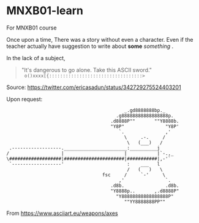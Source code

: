 # MNXB01-learn
For MNXB01 course

Once upon a time,
There was a story without even a character. Even if the teacher actually
have suggestion to write about **some** _something_ .

In the lack of a subject, 

> "It's dangerous to go alone. Take this ASCII sword."  
> ```  o()xxxx[{::::::::::::::::::::::::::::::::::> ```

Source: <https://twitter.com/ericasadun/status/342729275524403201>

Upon request:

```
                                           _.gd8888888bp._
                                        .g88888888888888888p.
                                      .d8888P""       ""Y8888b.
                                      "Y8P"               "Y8P'
                                         `.               ,'
                                           \     .-.     /
                                            \   (___)   /
 .------------------._______________________:__________j
/                   |                      |           |`-.,_
\###################|######################|###########|,-'`
 `------------------'                       :    ___   l
                                            /   (   )   \
                                   fsc     /     `-'     \
                                         ,'               `.
                                      .d8b.               .d8b.
                                      "Y8888p..       ,.d8888P"
                                        "Y88888888888888888P"
                                           ""YY8888888PP""
```
From <https://www.asciiart.eu/weapons/axes>
